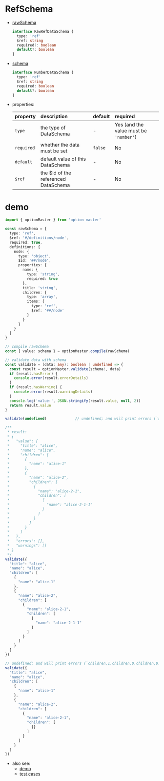# RefSchema
  * [rawSchema][]
    ```typescript
    interface RawRefDataSchema {
      type: 'ref'
      $ref: string
      required?: boolean
      default?: boolean
    }
    ```

  * [schema][]
    ```typescript
    interface NumberDataSchema {
      type: 'ref'
      $ref: string
      required: boolean
      default?: boolean
    }
    ```

  * properties:

     property           | description                           | default | required
    :-------------------|:--------------------------------------|:--------|:---------------------------------------
     `type`             | the type of DataSchema                | -       | Yes (and the value must be `'number'`)
     `required`         | whether the data must be set          | `false` | No
     `default`          | default value of this DataSchema      | -       | No
     `$ref`             | the $id of the referenced DataSchema  | -       | No


# demo

  ```typescript
  import { optionMaster } from 'option-master'

  const rawSchema = {
    type: 'ref',
    $ref: '#/definitions/node',
    required: true,
    definitions: {
      node: {
        type: 'object',
        $id: '##/node',
        properties: {
          name: {
            type: 'string',
            required: true
          },
          title: 'string',
          children: {
            type: 'array',
            items: {
              type: 'ref',
              $ref: '##/node'
            }
          }
        }
      }
    }
  }

  // compile rawSchema
  const { value: schema } = optionMaster.compile(rawSchema)

  // validate data with schema
  const validate = (data: any): boolean | undefined => {
    const result = optionMaster.validate(schema!, data)
    if (result.hasError) {
      console.error(result.errorDetails)
    }
    if (result.hasWarning) {
      console.error(result.warningDetails)
    }
    console.log('value:', JSON.stringify(result.value, null, 2))
    return result.value
  }

  validate(undefined)             // undefined; and will print errors (`required` is not satisfied)

  /**
   * result:
   * {
   *   "value": {
   *     "title": "alice",
   *     "name": "alice",
   *     "children": [
   *       {
   *         "name": "alice-1"
   *       },
   *       {
   *         "name": "alice-2",
   *         "children": [
   *           {
   *             "name": "alice-2-1",
   *             "children": [
   *               {
   *                 "name": "alice-2-1-1"
   *               }
   *             ]
   *           }
   *         ]
   *       }
   *     ]
   *   },
   *   "errors": [],
   *   "warnings": []
   * }
   */
  validate({
    "title": "alice",
    "name": "alice",
    "children": [
      {
        "name": "alice-1"
      },
      {
        "name": "alice-2",
        "children": [
          {
            "name": "alice-2-1",
            "children": [
              {
                "name": "alice-2-1-1"
              }
            ]
          }
        ]
      }
    ]
  })

  // undefined; and will print errors (`children.1.children.0.children.0.name` is not satisfied)
  validate({
    "title": "alice",
    "name": "alice",
    "children": [
      {
        "name": "alice-1"
      },
      {
        "name": "alice-2",
        "children": [
          {
            "name": "alice-2-1",
            "children": [
              {}
            ]
          }
        ]
      }
    ]
  })
  ```

* also see:
  - [demo][]
  - [test cases][test-cases]


[rawSchema]: ../../src/schema/ref.ts#RawNumberDataSchema
[schema]: ../../src/schema/ref.ts#NumberDataSchema
[demo]: ../../demo/ref
[test-cases]: ../../test/cases/data-schema/base-schema/ref

